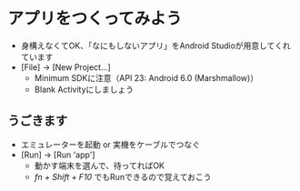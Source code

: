 # アプリをつくってみよう

- 身構えなくてOK、「なにもしないアプリ」をAndroid Studioが用意してくれています
- [File] -> [New Project...]
  - Minimum SDKに注意（API 23: Android 6.0 (Marshmallow)）
  - Blank Activityにしましょう

## うごきます

- エミュレーターを起動 or 実機をケーブルでつなぐ
- [Run] -> [Run 'app']
  - 動かす端末を選んで、待ってればOK
  - *fn + Shift + F10* でもRunできるので覚えておこう
